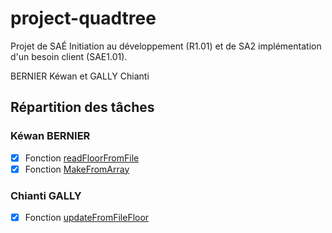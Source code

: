# project-quadtree

Projet de SAÉ Initiation au développement (R1.01) et de SA2 implémentation d'un besoin client (SAE1.01).

BERNIER Kéwan et GALLY Chianti

## Répartition des tâches

### Kéwan BERNIER

- [x] Fonction [readFloorFromFile](./floor/init.go#readFloorFromFile)
- [x] Fonction [MakeFromArray](./quadtree/make.go)

### Chianti GALLY

- [x] Fonction [updateFromFileFloor](./floor/update.go#updateFromFileFloor)